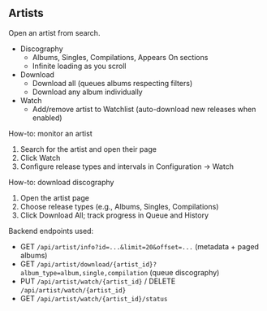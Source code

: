 ## Artists

Open an artist from search.

- Discography
  - Albums, Singles, Compilations, Appears On sections
  - Infinite loading as you scroll
- Download
  - Download all (queues albums respecting filters)
  - Download any album individually
- Watch
  - Add/remove artist to Watchlist (auto-download new releases when enabled)

How-to: monitor an artist

1. Search for the artist and open their page
2. Click Watch
3. Configure release types and intervals in Configuration → Watch

How-to: download discography

1. Open the artist page
2. Choose release types (e.g., Albums, Singles, Compilations)
3. Click Download All; track progress in Queue and History

Backend endpoints used:

- GET `/api/artist/info?id=...&limit=20&offset=...` (metadata + paged albums)
- GET `/api/artist/download/{artist_id}?album_type=album,single,compilation` (queue discography)
- PUT `/api/artist/watch/{artist_id}` / DELETE `/api/artist/watch/{artist_id}`
- GET `/api/artist/watch/{artist_id}/status`